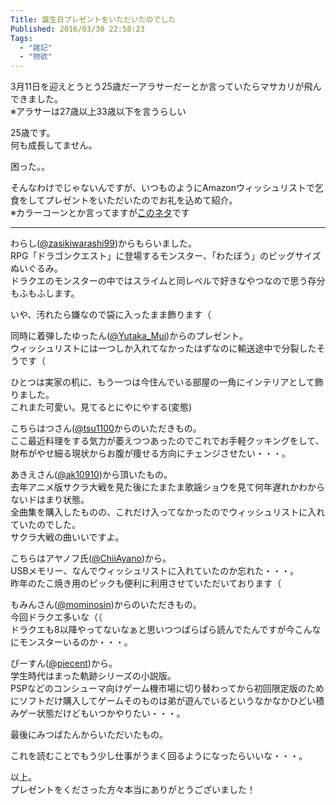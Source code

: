 ```yaml
---
Title: 誕生日プレゼントをいただいたのでした
Published: 2016/03/30 22:58:23
Tags:
  - "雑記"
  - "物欲"
---
```

3月11日を迎えとうとう25歳だーアラサーだーとか言っていたらマサカリが飛んできました。  
※アラサーは27歳以上33歳以下を言うらしい  

25歳です。  
何も成長してません。  

困った。。  



そんなわけでじゃないんですが、いつものようにAmazonウィッシュリストで乞食をしてプレゼントをいただいたのでお礼を込めて紹介。  
※カラーコーンとか言ってますが[このネタ](http://togetter.com/li/830629)です

---

<?# Twitter 709737392333127680 /?>

わらし([@zasikiwarashi99](https://twitter.com/zasikiwarashi99))からもらいました。  
RPG「ドラゴンクエスト」に登場するモンスター、「わたぼう」のビッグサイズぬいぐるみ。  
ドラクエのモンスターの中ではスライムと同レベルで好きなやつなので思う存分もふもふします。  

いや、汚れたら嫌なので袋に入ったまま飾ります（
<?# AmazonAffiliate B00FJOHROE /?>

<?# Twitter 709738539349450752 /?>

同時に着弾したゆったん([@Yutaka_Mui](https://twitter.com/Yutaka_Mui))からのプレゼント。  
ウィッシュリストには一つしか入れてなかったはずなのに輸送途中で分裂したそうです（  

ひとつは実家の机に、もう一つは今住んでいる部屋の一角にインテリアとして飾りました。  
これまた可愛い。見てるとにやにやする(変態)  
<?# AmazonAffiliate B0085HWTY0 /?>

<?# Twitter 709738979361366017 /?>
こちらはつさん([@tsu1100](https://twitter.com/tsu1100)からのいただきもの。  
ここ最近料理をする気力が萎えつつあったのでこれでお手軽クッキングをして、財布がやせ細る現状からお腹が痩せる方向にチェンジさせたい・・・。  

<?# AmazonAffiliate B00TWT4YOS /?>

<?# Twitter 709741983275687937 /?>

あきえさん([@ak10910](https://twitter.com/ak10910))から頂いたもの。  
去年アニメ版サクラ大戦を見た後にたまたま歌謡ショウを見て何年遅れかわからないドはまり状態。  
全曲集を購入したものの、これだけ入ってなかったのでウィッシュリストに入れていたのでした。  
サクラ大戦の曲いいですよ。  

<?# AmazonAffiliate B000G5S7BI /?>


<?# Twitter 709743115003768832 /?>
こちらはアヤノフ氏([@ChiiAyano](https://twitter.com/ChiiAyano))から。  
USBメモリー、なんでウィッシュリストに入れていたのか忘れた・・・。  
昨年のたこ焼き用のピックも便利に利用させていただいております（


<?# Twitter 710125030726770689 /?>
もみんさん([@mominosin](https://twitter.com/mominosin))からのいただきもの。  
今回ドラクエ多いな（（  
ドラクエも8以降やってないなぁと思いつつぱらぱら読んでたんですが今こんなにモンスターいるのか・・・。  

<?# AmazonAffiliate 475753583X /?>


<?# Twitter 710495172891709440 /?>

ぴーすん([@piecent](https://twitter.com/piecent))から。  
学生時代はまった軌跡シリーズの小説版。  
PSPなどのコンシューマ向けゲーム機市場に切り替わってから初回限定版のためにソフトだけ購入してゲームそのものは弟が遊んでいるというなかなかひどい積みゲー状態だけどもいつかやりたい・・・。  

<?# AmazonAffiliate 4896102150 /?>

<?# Twitter 711023698296184832 /?>
最後にみつばたんからいただいたもの。  

これを読むことでもう少し仕事がうまく回るようになったらいいな・・・。  


<?# AmazonAffiliate 4822298558 /?>



以上。  
プレゼントをくださった方々本当にありがとうございました！
